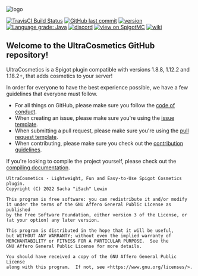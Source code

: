 ![logo](https://puu.sh/E6GuW/414e92c886.png)

[discord-invite]: https://discord.gg/PgSXZT37JV
[travis-link]: https://travis-ci.org/iSach/UltraCosmetics
[jenkins-link]: https://ci.isach.be/job/UltraCosmetics/lastSuccessfulBuild/
[wiki-link]: https://github.com/iSach/UltraCosmetics/wiki
[spigotmc-link]: https://www.spigotmc.org/resources/10905/

[![TravisCI Build Status](https://travis-ci.org/iSach/UltraCosmetics.svg?branch=master)][travis-link]
[![GitHub last commit](https://img.shields.io/github/last-commit/iSach/UltraCosmetics.svg)](https://github.com/iSach/UltraCosmetics/commits/master)
[![version](https://img.shields.io/spiget/version/10905?label=version)](https://www.spigotmc.org/resources/10905/)
[![Language grade: Java](https://img.shields.io/lgtm/grade/java/g/iSach/UltraCosmetics.svg?logo=lgtm&logoWidth=18)](https://lgtm.com/projects/g/iSach/UltraCosmetics/context:java)
[![discord](https://discordapp.com/api/guilds/185055040036143104/widget.png)][discord-invite]
[![view on SpigotMC](https://img.shields.io/badge/view%20on-spigotmc-orange.svg)][spigotmc-link]
[![wiki](https://img.shields.io/badge/go%20to-wiki-blue.svg)][wiki-link]

## Welcome to the UltraCosmetics GitHub repository!
UltraCosmetics is a Spigot plugin compatible with versions 1.8.8, 1.12.2 and 1.18.2+, that adds cosmetics to your server!

In order for everyone to have the best experience possible, we have a few guidelines that everyone must follow.    
- For all things on GitHub, please make sure you follow the [code of conduct](CODE_OF_CONDUCT.md).
- When creating an issue, please make sure you're using the [issue template](ISSUE_TEMPLATE.md).
- When submitting a pull request, please make sure you're using the [pull request template](PULL_REQUEST_TEMPLATE.md).
- When contributing, please make sure you check out the [contribution guidelines](CONTRIBUTING.md).

If you're looking to compile the project yourself, please check out the [compiling documentation](COMPILING.md).

    UltraCosmetics - Lightweight, Fun and Easy-to-Use Spigot Cosmetics plugin.
    Copyright (C) 2022 Sacha "iSach" Lewin

    This program is free software: you can redistribute it and/or modify
    it under the terms of the GNU Affero General Public License as published
    by the Free Software Foundation, either version 3 of the License, or
    (at your option) any later version.

    This program is distributed in the hope that it will be useful,
    but WITHOUT ANY WARRANTY; without even the implied warranty of
    MERCHANTABILITY or FITNESS FOR A PARTICULAR PURPOSE.  See the
    GNU Affero General Public License for more details.

    You should have received a copy of the GNU Affero General Public License
    along with this program.  If not, see <https://www.gnu.org/licenses/>.
